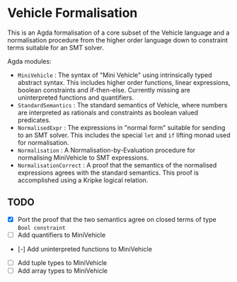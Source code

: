 # Vehicle Formalisation

This is an Agda formalisation of a core subset of the Vehicle language
and a normalisation procedure from the higher order language down to
constraint terms suitable for an SMT solver.

Agda modules:

- `MiniVehicle` : The syntax of "Mini Vehicle" using intrinsically
  typed abstract syntax. This includes higher order functions, linear
  expressions, boolean constraints and if-then-else. Currently missing
  are uninterpreted functions and quantifiers.
- `StandardSemantics` : The standard semantics of Vehicle, where
  numbers are interpreted as rationals and constraints as boolean
  valued predicates.
- `NormalisedExpr` : The expressions in "normal form" suitable for
  sending to an SMT solver. This includes the special `let` and `if`
  lifting monad used for normalisation.
- `Normalisation` : A Normalisation-by-Evaluation procedure for
  normalising MiniVehicle to SMT expressions.
- `NormalisationCorrect` : A proof that the semantics of the
  normalised expressions agrees with the standard semantics. This
  proof is accomplished using a Kripke logical relation.

## TODO

- [X] Port the proof that the two semantics agree on closed terms of
      type `Bool constraint`
- [ ] Add quantifiers to MiniVehicle
- [-] Add uninterpreted functions to MiniVehicle
- [ ] Add tuple types to MiniVehicle
- [ ] Add array types to MiniVehicle
